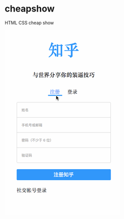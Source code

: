 # cheapshow
HTML CSS cheap show

<img src="https://raw.githubusercontent.com/guaxiao/cheapshow/master/screencast.gif" />
